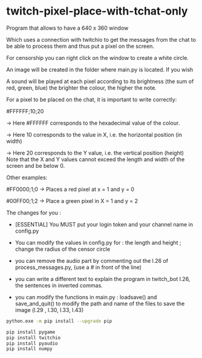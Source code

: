 # twitch-pixel-place-with-tchat-only

Program that allows to have a 640 x 360 window

Which uses a connection with twitchio to get the messages from the chat to be able to process them and thus put a pixel on the screen.

For censorship you can right click on the window to create a white circle.

An image will be created in the folder where main.py is located. If you wish

A sound will be played at each pixel according to its brightness (the sum of red, green, blue) the brighter the colour, the higher the note.

For a pixel to be placed on the chat, it is important to write correctly:

#FFFFFF;10;20

-> Here #FFFFFF corresponds to the hexadecimal value of the colour.

-> Here 10 corresponds to the value in X, i.e. the horizontal position (in width)

-> Here 20 corresponds to the Y value, i.e. the vertical position (height)
Note that the X and Y values cannot exceed the length and width of the screen and be below 0.



Other examples:

#FF0000;1;0 -> Places a red pixel at x = 1 and y = 0

#00FF00;1;2 -> Place a green pixel in X = 1 and y = 2



The changes for you :

- [ESSENTIAL] You MUST put your login token and your channel name in config.py 


- You can modify the values in config.py for : the length and height ; change the radius of the censor circle

- you can remove the audio part by commenting out the l.26 of process_messages.py, (use a # in front of the line)

- you can write a different text to explain the program in twitch_bot l.26, the sentences in inverted commas.

- you can modify the functions in main.py : loadsave() and save_and_quit() to modify the path and name of the files to save the image (l.29 , l.30, l.33, l.43)


```bash
python.exe -m pip install --upgrade pip

pip install pygame
pip install twitchio
pip install pyaudio
pip install numpy
```
